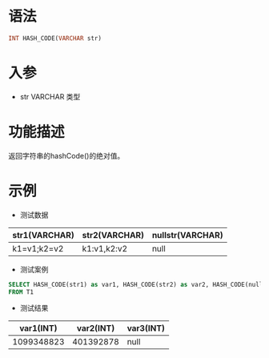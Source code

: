 # 语法

```sql
INT HASH_CODE(VARCHAR str)
```

# 入参

- str VARCHAR 类型

# 功能描述

返回字符串的hashCode()的绝对值。

# 示例

- 测试数据

| str1(VARCHAR) | str2(VARCHAR) | nullstr(VARCHAR) |
| --- | --- | --- | 
| k1=v1;k2=v2 | k1:v1,k2:v2 | null |

- 测试案例

```sql
SELECT HASH_CODE(str1) as var1, HASH_CODE(str2) as var2, HASH_CODE(nullstr) as var3
FROM T1
```

- 测试结果

| var1(INT) | var2(INT) | var3(INT) |
| --- | --- | --- |
| 1099348823 | 401392878 | null |

